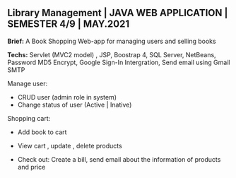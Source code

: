 ## Library Management | JAVA WEB APPLICATION | SEMESTER 4/9 | MAY.2021

**Brief:** A Book Shopping Web-app for managing users and selling books

**Techs:** Servlet (MVC2 model) , JSP, Boostrap 4, SQL Server, NetBeans, Password MD5 Encrypt, Google Sign-In Intergration, Send email using Gmail SMTP

Manage user:

- CRUD user (admin role in system)
- Change status of user (Active | Inative)

Shopping cart:

- Add book to cart
- View cart , update , delete products

- Check out: Create a bill, send email about the information of products and price


